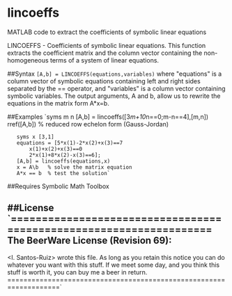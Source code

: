 # lincoeffs
MATLAB code to extract the coefficients of symbolic linear equations

LINCOEFFS - Coefficients of symbolic linear equations.
   This function extracts the coefficient matrix and the column vector
   containing the non-homogeneous terms of a system of linear equations.

##Syntax
       `[A,b] = LINCOEFFS(equations,variables)`
       where "equations" is a column vector of symbolic equations
       containing left and right sides separated by the == operator,
       and "variables" is a column vector containing symbolic variables.
       The output arguments, A and b, allow us to rewrite the equations
       in the matrix form A*x=b.

##Examples
       `syms m n
       [A,b] = lincoeffs([3*m+10*n==0;m-n==4],[m,n])
       rref([A,b])  % reduced row echelon form (Gauss-Jordan)

       syms x [3,1]
       equations = [5*x(1)-2*x(2)+x(3)==7
           x(1)+x(2)+x(3)==0
           2*x(1)+8*x(2)-x(3)==6];
       [A,b] = lincoeffs(equations,x)
       x = A\b   % solve the matrix equation
       A*x == b  % test the solution`

##Requires
       Symbolic Math Toolbox  

##License
`===================================================================
The BeerWare License (Revision 69):
-------------------------------------------------------------------
<I. Santos-Ruiz> wrote this file. As long as you retain this notice
you can do whatever you want with this stuff.
If we meet some day, and you think this stuff is worth it,
you can buy me a beer in return.
===================================================================`

